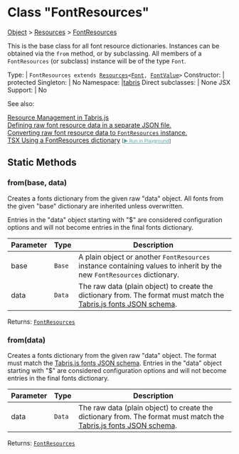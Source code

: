 ---
---
# Class "FontResources"

<a href="https://developer.mozilla.org/en-US/docs/Web/JavaScript/Reference/Global_Objects/Object" title="View &quot;Object&quot; on MDN">Object</a> > <a href="Resources.html" title="Resources Class Reference">Resources</a> > <a href="#" >FontResources</a>

This is the base class for all font resource dictionaries. Instances can be obtained via the `from` method, or by subclassing. All members of a `FontResources` (or subclass) instance will be of the type `Font`.


Type: | <code style="white-space: nowrap">FontResources extends <a href="Resources.html" title="Resources Class Reference">Resources</a>&lt;<a href="Font.html" title="Font Class Reference">Font</a>, <a href="Font.html#fontvalue" title="Font Class Type">FontValue</a>&gt;</code>
Constructor: | protected
Singleton: | No
Namespace: |<a href="../modules.html#startup" >tabris</a>
Direct subclasses: | None
JSX Support: | No



See also:
  
[Resource Management in Tabris.js](../resource-management.md)  
[Defining raw font resource data in a separate JSON file.](https://github.com/eclipsesource/tabris-js/tree/v3.9.0/snippets/resources/fonts.json)  
[Converting raw font resource data to `FontResources` instance.](https://github.com/eclipsesource/tabris-js/tree/v3.9.0/snippets/resources/index.ts)  
[<span class='language tsx'>TSX</span> Using a FontResources dictionary](https://github.com/eclipsesource/tabris-js/tree/v3.9.0/snippets/resource-management.tsx) <span style="font-size: 75%;">[<a href="https://playground.tabris.com/?gitref=v3.9.0&snippet=resource-management.tsx" style="color: cadetblue;">► Run in Playground</a>]</span>

## Static Methods

### from(base, data)



Creates a fonts dictionary from the given raw "data" object. All fonts from the given "base" dictionary are inherited unless overwritten.

Entries in the "data" object starting with "$" are considered configuration options and will not become entries in the final fonts dictionary.


Parameter|Type|Description
-|-|-
base | <code style="white-space: nowrap">Base</code> | A plain object or another `FontResources` instance containing values to inherit by the new `FontResources` dictionary.
data | <code style="white-space: nowrap">Data</code> | The raw data (plain object) to create the dictionary from. The format must match the [Tabris.js fonts JSON schema](https://github.com/eclipsesource/tabris-js/tree/v3.9.0/schema/fonts.json).


Returns: <code style="white-space: nowrap"><a href="#" >FontResources</a></code>

### from(data)



Creates a fonts dictionary from the given raw "data" object. The format must match the [Tabris.js fonts JSON schema](https://github.com/eclipsesource/tabris-js/tree/v3.9.0/schema/fonts.json). Entries in the "data" object starting with "$" are considered configuration options and will not become entries in the final fonts dictionary.


Parameter|Type|Description
-|-|-
data | <code style="white-space: nowrap">Data</code> | The raw data (plain object) to create the dictionary from. The format must match the [Tabris.js fonts JSON schema](https://github.com/eclipsesource/tabris-js/tree/v3.9.0/schema/fonts.json).


Returns: <code style="white-space: nowrap"><a href="#" >FontResources</a></code>


